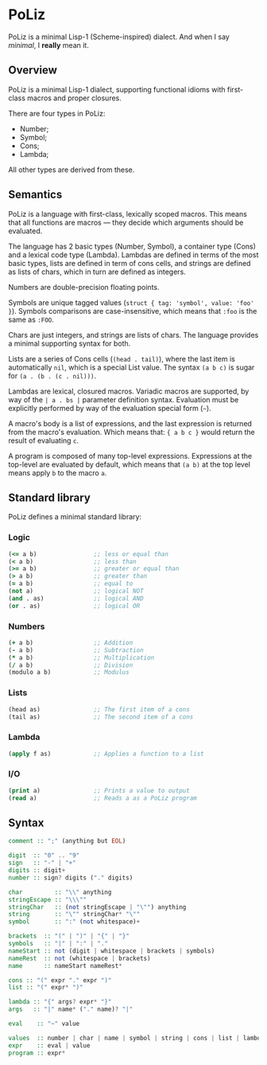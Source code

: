 # PoLiz

PoLiz is a minimal Lisp-1 (Scheme-inspired) dialect. And when I say *minimal*,
I **really** mean it.


## Overview

PoLiz is a minimal Lisp-1 dialect, supporting functional idioms with
first-class macros and proper closures.

There are four types in PoLiz:

- Number;
- Symbol;
- Cons;
- Lambda;

All other types are derived from these.


## Semantics

PoLiz is a language with first-class, lexically scoped macros. This means that
all functions are macros — they decide which arguments should be evaluated.

The language has 2 basic types (Number, Symbol), a container type (Cons) and a
lexical code type (Lambda). Lambdas are defined in terms of the most basic
types, lists are defined in term of cons cells, and strings are defined as
lists of chars, which in turn are defined as integers.

Numbers are double-precision floating points.

Symbols are unique tagged values (`struct { tag: 'symbol', value: 'foo' }`).
Symbols comparisons are case-insensitive, which means that `:foo` is the same
as `:FOO`.

Chars are just integers, and strings are lists of chars. The language provides
a minimal supporting syntax for both.

Lists are a series of Cons cells (`(head . tail)`), where the last item is
automatically `nil`, which is a special List value. The syntax `(a b c)` is
sugar for `(a . (b . (c . nil)))`.

Lambdas are lexical, closured macros. Variadic macros are supported, by way of
the `| a . bs |` parameter definition syntax. Evaluation must be explicitly
performed by way of the evaluation special form (`~`).

A macro's body is a list of expressions, and the last expression is returned
from the macro's evaluation. Which means that: `{ a b c }` would return the
result of evaluating `c`.

A program is composed of many top-level expressions. Expressions at the
top-level are evaluated by default, which means that `(a b)` at the top level
means apply `b` to the macro `a`.


## Standard library

PoLiz defines a minimal standard library:

### Logic

```clj
(<= a b)                ;; less or equal than
(< a b)                 ;; less than
(>= a b)                ;; greater or equal than
(> a b)                 ;; greater than
(= a b)                 ;; equal to
(not a)                 ;; logical NOT
(and . as)              ;; logical AND
(or . as)               ;; logical OR
```

### Numbers

```clj
(+ a b)                 ;; Addition
(- a b)                 ;; Subtraction
(* a b)                 ;; Multiplication
(/ a b)                 ;; Division
(modulo a b)            ;; Modulus
```

### Lists

```clj
(head as)               ;; The first item of a cons
(tail as)               ;; The second item of a cons
```

### Lambda

```clj
(apply f as)            ;; Applies a function to a list
```

### I/O

```clj
(print a)               ;; Prints a value to output
(read a)                ;; Reads a as a PoLiz program
```



## Syntax

```hs
comment :: ";" (anything but EOL)

digit  :: "0" .. "9"
sign   :: "-" | "+"
digits :: digit+
number :: sign? digits ("." digits)

char         :: "\\" anything
stringEscape :: "\\\""
stringChar   :: (not stringEscape | "\"") anything
string       :: "\"" stringChar* "\""
symbol       :: ":" (not whitespace)+

brackets  :: "(" | ")" | "{" | "}"
symbols   :: "|" | ":" | "."
nameStart :: not (digit | whitespace | brackets | symbols)
nameRest  :: not (whitespace | brackets)
name      :: nameStart nameRest*

cons :: "(" expr "." expr ")"
list :: "(" expr* ")"

lambda :: "{" args? expr* "}"
args   :: "|" name* ("." name)? "|"

eval    :: "~" value

values  :: number | char | name | symbol | string | cons | list | lambda
expr    :: eval | value
program :: expr*
```

